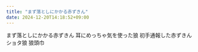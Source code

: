 ```yaml
---
title: "まず落としにかかる赤ずきん"
date: 2024-12-20T14:18:52+09:00
---
```

まず落としにかかる赤ずきん
耳にめっちゃ気を使った狼
初手通報した赤ずきん
ショタ狼
狼頭巾
